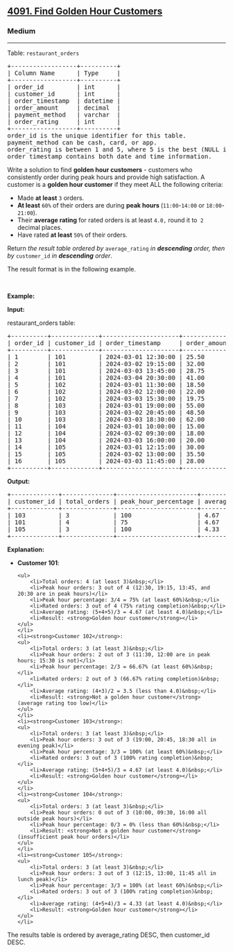 <h2><a href="https://leetcode.com/problems/find-golden-hour-customers">4091. Find Golden Hour Customers</a></h2><h3>Medium</h3><hr><p>Table: <code>restaurant_orders</code></p>

<pre>
+------------------+----------+
| Column Name      | Type     | 
+------------------+----------+
| order_id         | int      |
| customer_id      | int      |
| order_timestamp  | datetime |
| order_amount     | decimal  |
| payment_method   | varchar  |
| order_rating     | int      |
+------------------+----------+
order_id is the unique identifier for this table.
payment_method can be cash, card, or app.
order_rating is between 1 and 5, where 5 is the best (NULL if not rated).
order_timestamp contains both date and time information.
</pre>

<p>Write a solution to find <strong>golden hour customers</strong>&nbsp;- customers who consistently order during peak hours and provide high satisfaction. A customer is a <strong>golden hour customer</strong> if they meet ALL the following criteria:</p>

<ul>
	<li>Made <strong>at least</strong> <code>3</code> orders.</li>
	<li><strong>At least</strong> <code>60%</code> of their orders are during <strong>peak hours&nbsp;</strong>(<code>11:00</code>-<code>14:00</code> or <code>18:00</code>-<code>21:00</code>).</li>
	<li>Their <strong>average rating</strong> for rated orders is at least <code>4.0,</code> round it to<code> 2 </code>decimal places.</li>
	<li>Have rated <strong>at least</strong> <code>50%</code> of their orders.</li>
</ul>

<p>Return <em>the result table ordered by</em> <code>average_rating</code> <em>in <strong>descending</strong> order, then by</em> <code>customer_id</code>​​​​​​​ <em>in <strong>descending</strong> order</em>.</p>

<p>The result format is in the following example.</p>

<p>&nbsp;</p>
<p><strong class="example">Example:</strong></p>

<div class="example-block">
<p><strong>Input:</strong></p>

<p>restaurant_orders table:</p>

<pre class="example-io">
+----------+-------------+---------------------+--------------+----------------+--------------+
| order_id | customer_id | order_timestamp     | order_amount | payment_method | order_rating |
+----------+-------------+---------------------+--------------+----------------+--------------+
| 1        | 101         | 2024-03-01 12:30:00 | 25.50        | card           | 5            |
| 2        | 101         | 2024-03-02 19:15:00 | 32.00        | app            | 4            |
| 3        | 101         | 2024-03-03 13:45:00 | 28.75        | card           | 5            |
| 4        | 101         | 2024-03-04 20:30:00 | 41.00        | app            | NULL         |
| 5        | 102         | 2024-03-01 11:30:00 | 18.50        | cash           | 4            |
| 6        | 102         | 2024-03-02 12:00:00 | 22.00        | card           | 3            |
| 7        | 102         | 2024-03-03 15:30:00 | 19.75        | cash           | NULL         |
| 8        | 103         | 2024-03-01 19:00:00 | 55.00        | app            | 5            |
| 9        | 103         | 2024-03-02 20:45:00 | 48.50        | app            | 4            |
| 10       | 103         | 2024-03-03 18:30:00 | 62.00        | card           | 5            |
| 11       | 104         | 2024-03-01 10:00:00 | 15.00        | cash           | 3            |
| 12       | 104         | 2024-03-02 09:30:00 | 18.00        | cash           | 2            |
| 13       | 104         | 2024-03-03 16:00:00 | 20.00        | card           | 3            |
| 14       | 105         | 2024-03-01 12:15:00 | 30.00        | app            | 4            |
| 15       | 105         | 2024-03-02 13:00:00 | 35.50        | app            | 5            |
| 16       | 105         | 2024-03-03 11:45:00 | 28.00        | card           | 4            |
+----------+-------------+---------------------+--------------+----------------+--------------+
</pre>

<p><strong>Output:</strong></p>

<pre class="example-io">
+-------------+--------------+----------------------+----------------+
| customer_id | total_orders | peak_hour_percentage | average_rating |
+-------------+--------------+----------------------+----------------+
| 103         | 3            | 100                  | 4.67           |
| 101         | 4            | 75                   | 4.67           |
| 105         | 3            | 100                  | 4.33           |
+-------------+--------------+----------------------+----------------+
</pre>

<p><strong>Explanation:</strong></p>

<ul>
	<li><strong>Customer 101</strong>:

	<ul>
		<li>Total orders: 4 (at least 3)&nbsp;</li>
		<li>Peak hour orders: 3 out of 4 (12:30, 19:15, 13:45, and 20:30 are in peak hours)</li>
		<li>Peak hour percentage: 3/4 = 75% (at least 60%)&nbsp;</li>
		<li>Rated orders: 3 out of 4 (75% rating completion)&nbsp;</li>
		<li>Average rating: (5+4+5)/3 = 4.67 (at least 4.0)&nbsp;</li>
		<li>Result: <strong>Golden hour customer</strong></li>
	</ul>
	</li>
	<li><strong>Customer 102</strong>:
	<ul>
		<li>Total orders: 3 (at least 3)&nbsp;</li>
		<li>Peak hour orders: 2 out of 3 (11:30, 12:00 are in peak hours; 15:30 is not)</li>
		<li>Peak hour percentage: 2/3 = 66.67% (at least 60%)&nbsp;</li>
		<li>Rated orders: 2 out of 3 (66.67% rating completion)&nbsp;</li>
		<li>Average rating: (4+3)/2 = 3.5 (less than 4.0)&nbsp;</li>
		<li>Result: <strong>Not a golden hour customer</strong> (average rating too low)</li>
	</ul>
	</li>
	<li><strong>Customer 103</strong>:
	<ul>
		<li>Total orders: 3 (at least 3)&nbsp;</li>
		<li>Peak hour orders: 3 out of 3 (19:00, 20:45, 18:30 all in evening peak)</li>
		<li>Peak hour percentage: 3/3 = 100% (at least 60%)&nbsp;</li>
		<li>Rated orders: 3 out of 3 (100% rating completion)&nbsp;</li>
		<li>Average rating: (5+4+5)/3 = 4.67 (at least 4.0)&nbsp;</li>
		<li>Result: <strong>Golden hour customer</strong></li>
	</ul>
	</li>
	<li><strong>Customer 104</strong>:
	<ul>
		<li>Total orders: 3 (at least 3)&nbsp;</li>
		<li>Peak hour orders: 0 out of 3 (10:00, 09:30, 16:00 all outside peak hours)</li>
		<li>Peak hour percentage: 0/3 = 0% (less than 60%)&nbsp;</li>
		<li>Result: <strong>Not a golden hour customer</strong> (insufficient peak hour orders)</li>
	</ul>
	</li>
	<li><strong>Customer 105</strong>:
	<ul>
		<li>Total orders: 3 (at least 3)&nbsp;</li>
		<li>Peak hour orders: 3 out of 3 (12:15, 13:00, 11:45 all in lunch peak)</li>
		<li>Peak hour percentage: 3/3 = 100% (at least 60%)&nbsp;</li>
		<li>Rated orders: 3 out of 3 (100% rating completion)&nbsp;</li>
		<li>Average rating: (4+5+4)/3 = 4.33 (at least 4.0)&nbsp;</li>
		<li>Result: <strong>Golden hour customer</strong></li>
	</ul>
	</li>
</ul>

<p>The results table is ordered by average_rating DESC, then customer_id DESC.</p>
</div>
